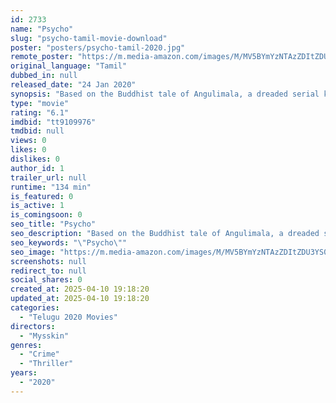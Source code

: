 ```yaml
---
id: 2733
name: "Psycho"
slug: "psycho-tamil-movie-download"
poster: "posters/psycho-tamil-2020.jpg"
remote_poster: "https://m.media-amazon.com/images/M/MV5BYmYzNTAzZDItZDU3YS00Nzc5LWE3YmYtNjdiNGJmZmQ0ZTAzXkEyXkFqcGc@._V1_SX300.jpg"
original_language: "Tamil"
dubbed_in: null
released_date: "24 Jan 2020"
synopsis: "Based on the Buddhist tale of Angulimala, a dreaded serial killer, Psycho tells the story of a blind man who gets involved in a murder mystery."
type: "movie"
rating: "6.1"
imdbid: "tt9109976"
tmdbid: null
views: 0
likes: 0
dislikes: 0
author_id: 1
trailer_url: null
runtime: "134 min"
is_featured: 0
is_active: 1
is_comingsoon: 0
seo_title: "Psycho"
seo_description: "Based on the Buddhist tale of Angulimala, a dreaded serial killer, Psycho tells the story of a blind man who gets involved in a murder mystery."
seo_keywords: "\"Psycho\""
seo_image: "https://m.media-amazon.com/images/M/MV5BYmYzNTAzZDItZDU3YS00Nzc5LWE3YmYtNjdiNGJmZmQ0ZTAzXkEyXkFqcGc@._V1_SX300.jpg"
screenshots: null
redirect_to: null
social_shares: 0
created_at: 2025-04-10 19:18:20
updated_at: 2025-04-10 19:18:20
categories:
  - "Telugu 2020 Movies"
directors:
  - "Mysskin"
genres:
  - "Crime"
  - "Thriller"
years:
  - "2020"
---
```

